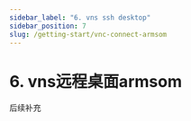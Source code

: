 ```yaml
---
sidebar_label: "6. vns ssh desktop"
sidebar_position: 7
slug: /getting-start/vnc-connect-armsom
---
```


# 6. vns远程桌面armsom
后续补充